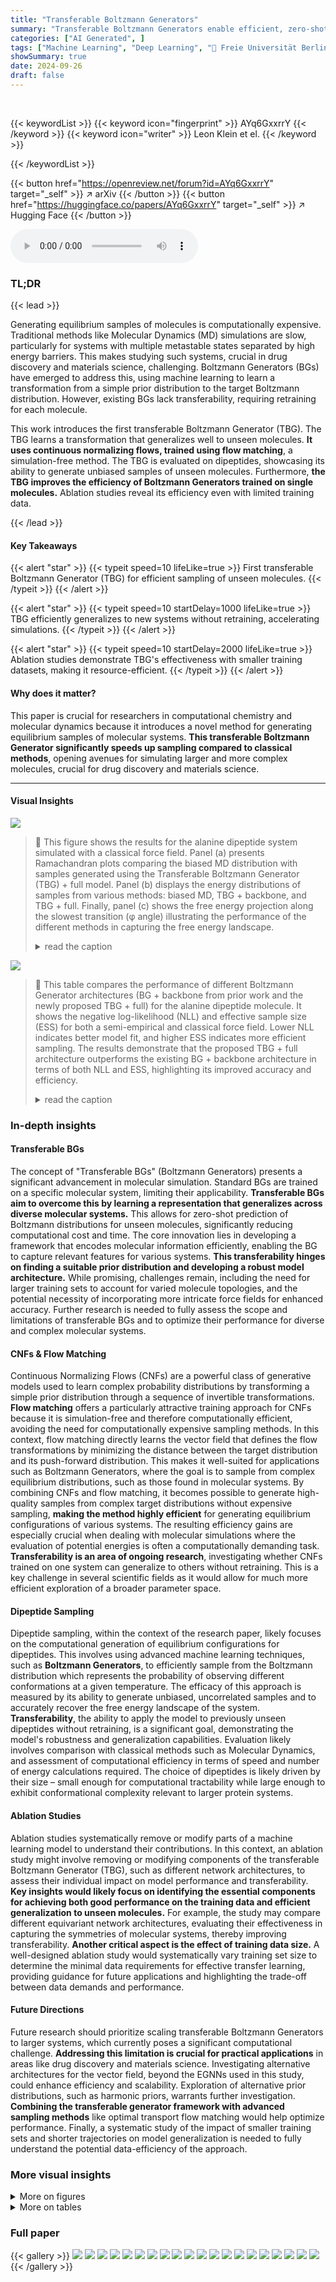 ```yaml
---
title: "Transferable Boltzmann Generators"
summary: "Transferable Boltzmann Generators enable efficient, zero-shot sampling of unseen molecular systems' equilibrium distributions, boosting molecular simulations."
categories: ["AI Generated", ]
tags: ["Machine Learning", "Deep Learning", "🏢 Freie Universität Berlin",]
showSummary: true
date: 2024-09-26
draft: false
---
```


<br>

{{< keywordList >}}
{{< keyword icon="fingerprint" >}} AYq6GxxrrY {{< /keyword >}}
{{< keyword icon="writer" >}} Leon Klein et el. {{< /keyword >}}
 
{{< /keywordList >}}

{{< button href="https://openreview.net/forum?id=AYq6GxxrrY" target="_self" >}}
↗ arXiv
{{< /button >}}
{{< button href="https://huggingface.co/papers/AYq6GxxrrY" target="_self" >}}
↗ Hugging Face
{{< /button >}}



<audio controls>
    <source src="https://ai-paper-reviewer.com/AYq6GxxrrY/podcast.wav" type="audio/wav">
    Your browser does not support the audio element.
</audio>


### TL;DR


{{< lead >}}

Generating equilibrium samples of molecules is computationally expensive.  Traditional methods like Molecular Dynamics (MD) simulations are slow, particularly for systems with multiple metastable states separated by high energy barriers. This makes studying such systems, crucial in drug discovery and materials science, challenging.  Boltzmann Generators (BGs) have emerged to address this, using machine learning to learn a transformation from a simple prior distribution to the target Boltzmann distribution.  However, existing BGs lack transferability, requiring retraining for each molecule. 

This work introduces the first transferable Boltzmann Generator (TBG). The TBG learns a transformation that generalizes well to unseen molecules.  **It uses continuous normalizing flows, trained using flow matching**, a simulation-free method. The TBG is evaluated on dipeptides, showcasing its ability to generate unbiased samples of unseen molecules.  Furthermore, **the TBG improves the efficiency of Boltzmann Generators trained on single molecules.** Ablation studies reveal its efficiency even with limited training data.

{{< /lead >}}


#### Key Takeaways

{{< alert "star" >}}
{{< typeit speed=10 lifeLike=true >}} First transferable Boltzmann Generator (TBG) for efficient sampling of unseen molecules. {{< /typeit >}}
{{< /alert >}}

{{< alert "star" >}}
{{< typeit speed=10 startDelay=1000 lifeLike=true >}} TBG efficiently generalizes to new systems without retraining, accelerating simulations. {{< /typeit >}}
{{< /alert >}}

{{< alert "star" >}}
{{< typeit speed=10 startDelay=2000 lifeLike=true >}} Ablation studies demonstrate TBG's effectiveness with smaller training datasets, making it resource-efficient. {{< /typeit >}}
{{< /alert >}}

#### Why does it matter?
This paper is crucial for researchers in computational chemistry and molecular dynamics because it introduces a novel method for generating equilibrium samples of molecular systems.  **This transferable Boltzmann Generator significantly speeds up sampling compared to classical methods**, opening avenues for simulating larger and more complex molecules, crucial for drug discovery and materials science.

------
#### Visual Insights



![](https://ai-paper-reviewer.com/AYq6GxxrrY/figures_6_1.jpg)

> 🔼 This figure shows the results for the alanine dipeptide system simulated with a classical force field.  Panel (a) presents Ramachandran plots comparing the biased MD distribution with samples generated using the Transferable Boltzmann Generator (TBG) + full model.  Panel (b) displays the energy distributions of samples from various methods: biased MD, TBG + backbone, and TBG + full. Finally, panel (c) shows the free energy projection along the slowest transition (φ angle) illustrating the performance of the different methods in capturing the free energy landscape.
> <details>
> <summary>read the caption</summary>
> Figure 1: Results for the alanine dipeptide system simulated with a classical force field (a) Ramachandran plots for the biased MD distribution (left) and for samples generate with the TBG + full model (right). (b) Energies of samples generated with different methods. (c) Free energy projection along the slowest transition (φ angle), computed with different methods.
> </details>





![](https://ai-paper-reviewer.com/AYq6GxxrrY/tables_5_1.jpg)

> 🔼 This table compares the performance of different Boltzmann Generator architectures (BG + backbone from prior work and the newly proposed TBG + full) for the alanine dipeptide molecule.  It shows the negative log-likelihood (NLL) and effective sample size (ESS) for both a semi-empirical and classical force field. Lower NLL indicates better model fit, and higher ESS indicates more efficient sampling. The results demonstrate that the proposed TBG + full architecture outperforms the existing BG + backbone architecture in terms of both NLL and ESS, highlighting its improved accuracy and efficiency.
> <details>
> <summary>read the caption</summary>
> Table 1: Comparison of Boltzmann Generators with different architectures for the single molecular system alanine dipeptide. Errors are computed over five runs. The results for the Boltzmann Generator and backbone encoding (BG + backbone) for the semi-empirical force field are taken from [23].
> </details>





### In-depth insights


#### Transferable BGs
The concept of "Transferable BGs" (Boltzmann Generators) presents a significant advancement in molecular simulation.  Standard BGs are trained on a specific molecular system, limiting their applicability. **Transferable BGs aim to overcome this by learning a representation that generalizes across diverse molecular systems.** This allows for zero-shot prediction of Boltzmann distributions for unseen molecules, significantly reducing computational cost and time.  The core innovation lies in developing a framework that encodes molecular information efficiently, enabling the BG to capture relevant features for various systems. **This transferability hinges on finding a suitable prior distribution and developing a robust model architecture.**  While promising, challenges remain, including the need for larger training sets to account for varied molecule topologies, and the potential necessity of incorporating more intricate force fields for enhanced accuracy.  Further research is needed to fully assess the scope and limitations of transferable BGs and to optimize their performance for diverse and complex molecular systems.

#### CNFs & Flow Matching
Continuous Normalizing Flows (CNFs) are a powerful class of generative models used to learn complex probability distributions by transforming a simple prior distribution through a sequence of invertible transformations.  **Flow matching** offers a particularly attractive training approach for CNFs because it is simulation-free and therefore computationally efficient, avoiding the need for computationally expensive sampling methods.  In this context, flow matching directly learns the vector field that defines the flow transformations by minimizing the distance between the target distribution and its push-forward distribution. This makes it well-suited for applications such as Boltzmann Generators, where the goal is to sample from complex equilibrium distributions, such as those found in molecular systems. By combining CNFs and flow matching, it becomes possible to generate high-quality samples from complex target distributions without expensive sampling, **making the method highly efficient** for generating equilibrium configurations of various systems.  The resulting efficiency gains are especially crucial when dealing with molecular simulations where the evaluation of potential energies is often a computationally demanding task.  **Transferability is an area of ongoing research**, investigating whether CNFs trained on one system can generalize to others without retraining.  This is a key challenge in several scientific fields as it would allow for much more efficient exploration of a broader parameter space.

#### Dipeptide Sampling
Dipeptide sampling, within the context of the research paper, likely focuses on the computational generation of equilibrium configurations for dipeptides.  This involves using advanced machine learning techniques, such as **Boltzmann Generators**, to efficiently sample from the Boltzmann distribution which represents the probability of observing different conformations at a given temperature. The efficacy of this approach is measured by its ability to generate unbiased, uncorrelated samples and to accurately recover the free energy landscape of the system.  **Transferability**, the ability to apply the model to previously unseen dipeptides without retraining, is a significant goal, demonstrating the model's robustness and generalization capabilities.  Evaluation likely involves comparison with classical methods such as Molecular Dynamics, and assessment of computational efficiency in terms of speed and number of energy calculations required. The choice of dipeptides is likely driven by their size – small enough for computational tractability while large enough to exhibit conformational complexity relevant to larger protein systems.

#### Ablation Studies
Ablation studies systematically remove or modify parts of a machine learning model to understand their contributions.  In this context, an ablation study might involve removing or modifying components of the transferable Boltzmann Generator (TBG), such as different network architectures, to assess their individual impact on model performance and transferability.  **Key insights would likely focus on identifying the essential components for achieving both good performance on the training data and efficient generalization to unseen molecules.** For example, the study may compare different equivariant network architectures, evaluating their effectiveness in capturing the symmetries of molecular systems, thereby improving transferability.  **Another critical aspect is the effect of training data size.**  A well-designed ablation study would systematically vary training set size to determine the minimal data requirements for effective transfer learning, providing guidance for future applications and highlighting the trade-off between data demands and performance.

#### Future Directions
Future research should prioritize scaling transferable Boltzmann Generators to larger systems, which currently poses a significant computational challenge.  **Addressing this limitation is crucial for practical applications** in areas like drug discovery and materials science.  Investigating alternative architectures for the vector field, beyond the EGNNs used in this study, could enhance efficiency and scalability.  Exploration of alternative prior distributions, such as harmonic priors, warrants further investigation. **Combining the transferable generator framework with advanced sampling methods** like optimal transport flow matching would help optimize performance.  Finally, a systematic study of the impact of smaller training sets and shorter trajectories on model generalization is needed to fully understand the potential data-efficiency of the approach.


### More visual insights

<details>
<summary>More on figures
</summary>


![](https://ai-paper-reviewer.com/AYq6GxxrrY/figures_6_2.jpg)

> 🔼 This figure presents a comparison of different methods for simulating the alanine dipeptide molecule, focusing on the accuracy of free energy landscape reproduction.  Panel (a) shows Ramachandran plots, visualizing the distribution of dihedral angles (φ and ψ).  The biased MD distribution and the samples generated by the transferable Boltzmann Generator (TBG + full model) are compared. Panel (b) displays the energy distributions from various methods.  Finally, panel (c) shows free energy profiles along the slowest reaction coordinate (φ), highlighting the accuracy and efficiency of the proposed TBG + full model compared to other approaches such as biased MD.
> <details>
> <summary>read the caption</summary>
> Figure 1: Results for the alanine dipeptide system simulated with a classical force field (a) Ramachandran plots for the biased MD distribution (left) and for samples generate with the TBG + full model (right). (b) Energies of samples generated with different methods. (c) Free energy projection along the slowest transition (φ angle), computed with different methods.
> </details>



![](https://ai-paper-reviewer.com/AYq6GxxrrY/figures_7_1.jpg)

> 🔼 This figure presents a comparison of results obtained using different methods for simulating the alanine dipeptide system with a classical force field.  Panel (a) shows Ramachandran plots, visualizing the conformational landscape. The biased MD distribution is compared to samples generated by the Transferable Boltzmann Generator (TBG) model. Panel (b) compares the energy distributions of samples generated by various methods, including biased MD, the TBG model, and the reweighted TBG samples. Finally, panel (c) illustrates the free energy projection along the slowest transition coordinate (φ angle), further highlighting the performance of the TBG + full model in reproducing the correct free energy landscape.
> <details>
> <summary>read the caption</summary>
> Figure 1: Results for the alanine dipeptide system simulated with a classical force field (a) Ramachandran plots for the biased MD distribution (left) and for samples generate with the TBG + full model (right). (b) Energies of samples generated with different methods. (c) Free energy projection along the slowest transition (φ angle), computed with different methods.
> </details>



![](https://ai-paper-reviewer.com/AYq6GxxrrY/figures_16_1.jpg)

> 🔼 This figure shows the results for the alanine dipeptide system simulated using different methods: biased MD, Boltzmann Generator with backbone encoding (BG + backbone), and the proposed transferable Boltzmann Generator with full architecture (TBG + full).  Panel (a) compares Ramachandran plots visualizing the conformational space sampled by each method. Panel (b) provides a comparison of the energy distributions obtained.  Panel (c) displays the free energy projection along the slowest transition coordinate (φ angle), illustrating the free energy landscape generated by each approach and its agreement with the reference (umbrella sampling) calculation.
> <details>
> <summary>read the caption</summary>
> Figure 1: Results for the alanine dipeptide system simulated with a classical force field (a) Ramachandran plots for the biased MD distribution (left) and for samples generate with the TBG + full model (right). (b) Energies of samples generated with different methods. (c) Free energy projection along the slowest transition (φ angle), computed with different methods.
> </details>



![](https://ai-paper-reviewer.com/AYq6GxxrrY/figures_17_1.jpg)

> 🔼 This figure displays results for the alanine dipeptide, comparing different sampling methods. Panel (a) shows Ramachandran plots visualizing the conformational space sampled by biased molecular dynamics (MD) and the transferable Boltzmann Generator (TBG) + full model.  Panel (b) presents the energy distributions of samples generated via different techniques. Panel (c) illustrates free energy profiles along the slowest-moving dihedral angle (φ), highlighting the ability of the TBG+full model to accurately capture the free energy landscape.
> <details>
> <summary>read the caption</summary>
> Figure 1: Results for the alanine dipeptide system simulated with a classical force field (a) Ramachandran plots for the biased MD distribution (left) and for samples generate with the TBG + full model (right). (b) Energies of samples generated with different methods. (c) Free energy projection along the slowest transition (φ angle), computed with different methods.
> </details>



![](https://ai-paper-reviewer.com/AYq6GxxrrY/figures_17_2.jpg)

> 🔼 Figure 7 shows the results for the KS dipeptide when the TBG + full model is trained with 100 times smaller training trajectories compared to the results in Figure 2.  Subfigures (a) through (f) show a Ramachandran plot, TICA plot, energy distribution, and free energy projections along both φ and the slowest transition coordinate (TIC0).  The results from the model trained on the shorter trajectories are significantly worse compared to the model trained on longer trajectories. This highlights the importance of adequate sampling during training to capture all relevant metastable states.
> <details>
> <summary>read the caption</summary>
> Figure 7: Results for the KS dipeptide for TBG + full model trained on 100 times smaller training trajectories. As can be seen in Figure 2, the results for the TBG + full model trained on the whole trajectories are much better. (a) KS dipeptide (b) Ramachandran plot for the weighted MD distribution (left) and for samples generate with the model (right). (c) TICA plot for the weighted MD distribution (left) and for samples generate with the model (right). (d) Energies of samples generated with the model. (e) Free energy projection along the φ angle. (f) Free energy projection along the slowest transition (TICO).
> </details>



![](https://ai-paper-reviewer.com/AYq6GxxrrY/figures_18_1.jpg)

> 🔼 This figure shows examples of molecules sampled by the TBG and TBG + backbone models that have incorrect topologies, highlighting a limitation of these models in correctly capturing molecular structures.  It contrasts these incorrect samples with the correct reference structures for NY, IM, and TD dipeptides, illustrating the failure of the TBG and TBG + backbone models to accurately reproduce the correct bonding configurations. The figure emphasizes the improved performance of the TBG + full model in this regard, which is not shown here but referenced in the text.
> <details>
> <summary>read the caption</summary>
> Figure 9: Sampled molecules with the TBG and TBG + backbone models, which do not have the correct topology. (a) NY dipeptide reference (b) Generated molecule with NY atoms by the TBG model. (c) IM dipeptide reference (d) Generated molecule with IM atoms by the TBG model. (e) TD dipeptide reference (f) Generated molecule with TD atoms by the TBG + backbone model.
> </details>



![](https://ai-paper-reviewer.com/AYq6GxxrrY/figures_18_2.jpg)

> 🔼 This figure compares different methods for simulating the alanine dipeptide, focusing on the accuracy of the free energy landscape.  Panel (a) shows Ramachandran plots, visualizing the conformational space sampled by biased molecular dynamics (MD) and the transferable Boltzmann Generator (TBG) + full model. Panel (b) presents energy distributions for each method. Panel (c) displays free energy projections along the slowest transition coordinate (φ angle), highlighting differences in sampling efficiency and accuracy. The TBG + full model shows improved performance in sampling and recovering the correct free energy landscape compared to traditional methods.
> <details>
> <summary>read the caption</summary>
> Figure 1: Results for the alanine dipeptide system simulated with a classical force field (a) Ramachandran plots for the biased MD distribution (left) and for samples generate with the TBG + full model (right). (b) Energies of samples generated with different methods. (c) Free energy projection along the slowest transition (φ angle), computed with different methods.
> </details>



![](https://ai-paper-reviewer.com/AYq6GxxrrY/figures_19_1.jpg)

> 🔼 This figure shows the results for the alanine dipeptide system simulated with a classical force field. Panel (a) shows Ramachandran plots comparing the biased MD distribution with samples generated using the transferable Boltzmann Generator (TBG) + full model. Panel (b) presents a comparison of the energies of samples generated by different methods: biased MD, TBG + full, and TBG + full after reweighting. Finally, panel (c) displays the free energy projection along the slowest transition (φ angle) calculated using different approaches. The figure visually demonstrates the effectiveness of the TBG + full model in accurately capturing the energy landscape of the system, particularly after reweighting.
> <details>
> <summary>read the caption</summary>
> Figure 1: Results for the alanine dipeptide system simulated with a classical force field (a) Ramachandran plots for the biased MD distribution (left) and for samples generate with the TBG + full model (right). (b) Energies of samples generated with different methods. (c) Free energy projection along the slowest transition (φ angle), computed with different methods.
> </details>



![](https://ai-paper-reviewer.com/AYq6GxxrrY/figures_20_1.jpg)

> 🔼 This figure shows the results for alanine dipeptide simulations using classical force fields.  Panel (a) presents Ramachandran plots comparing biased molecular dynamics (MD) simulations with samples generated using the transferable Boltzmann Generator (TBG) with a full architecture. Panel (b) displays energy distributions for the different methods. Panel (c) shows free energy projections along the slowest transition coordinate (φ angle).  The TBG + full model demonstrates improved performance in aligning with the reference MD simulation.
> <details>
> <summary>read the caption</summary>
> Figure 1: Results for the alanine dipeptide system simulated with a classical force field (a) Ramachandran plots for the biased MD distribution (left) and for samples generate with the TBG + full model (right). (b) Energies of samples generated with different methods. (c) Free energy projection along the slowest transition (φ angle), computed with different methods.
> </details>



![](https://ai-paper-reviewer.com/AYq6GxxrrY/figures_21_1.jpg)

> 🔼 This figure presents a comparison of results obtained using different methods for simulating the alanine dipeptide system. The methods include biased molecular dynamics (MD), a Boltzmann Generator with a backbone encoding (BG + backbone), and a transferable Boltzmann Generator with a full encoding (TBG + full).  Panel (a) shows Ramachandran plots, illustrating the conformational space sampled by each method. Panel (b) compares the energy distributions of the generated samples. Panel (c) depicts the free energy profiles along the slowest transition coordinate (φ dihedral angle). This provides a comprehensive comparison of the accuracy and efficiency of different sampling techniques.
> <details>
> <summary>read the caption</summary>
> Figure 1: Results for the alanine dipeptide system simulated with a classical force field (a) Ramachandran plots for the biased MD distribution (left) and for samples generate with the TBG + full model (right). (b) Energies of samples generated with different methods. (c) Free energy projection along the slowest transition (φ angle), computed with different methods.
> </details>



![](https://ai-paper-reviewer.com/AYq6GxxrrY/figures_21_2.jpg)

> 🔼 This figure presents the results of simulations on the alanine dipeptide system using both classical molecular dynamics (MD) and the proposed Transferable Boltzmann Generator (TBG) model. Panel (a) shows Ramachandran plots, visualizing the conformational space sampled by each method.  Panel (b) displays energy distributions for samples from each simulation method, highlighting the differences in energy coverage and bias. Panel (c) presents a free energy profile calculated along the slowest-moving transition coordinate (φ dihedral angle), demonstrating the TBG model's ability to recover the correct free energy landscape.
> <details>
> <summary>read the caption</summary>
> Figure 1: Results for the alanine dipeptide system simulated with a classical force field (a) Ramachandran plots for the biased MD distribution (left) and for samples generate with the TBG + full model (right). (b) Energies of samples generated with different methods. (c) Free energy projection along the slowest transition (φ angle), computed with different methods.
> </details>



![](https://ai-paper-reviewer.com/AYq6GxxrrY/figures_22_1.jpg)

> 🔼 This figure shows the results of applying different methods to simulate the alanine dipeptide system.  Panel (a) compares Ramachandran plots from biased molecular dynamics (MD) simulations with those generated by the Transferable Boltzmann Generator (TBG) model. Panel (b) presents a comparison of the energy distributions obtained from various methods. Finally, panel (c) displays free energy projections along the slowest transition coordinate (φ angle) from these simulations, highlighting the enhanced accuracy and efficiency of the TBG + full model.
> <details>
> <summary>read the caption</summary>
> Figure 1: Results for the alanine dipeptide system simulated with a classical force field (a) Ramachandran plots for the biased MD distribution (left) and for samples generate with the TBG + full model (right). (b) Energies of samples generated with different methods. (c) Free energy projection along the slowest transition (φ angle), computed with different methods.
> </details>



![](https://ai-paper-reviewer.com/AYq6GxxrrY/figures_22_2.jpg)

> 🔼 This figure shows the results for the alanine dipeptide system simulated using both classical MD and the proposed Transferable Boltzmann Generator (TBG) with the full architecture.  Panel (a) compares Ramachandran plots from biased MD simulations to those generated by the TBG model, illustrating the model's ability to sample conformations. Panel (b) presents the energy distributions for samples generated using different methods (biased MD, TBG + full model), while panel (c) displays the free energy profiles along the slowest conformational transition coordinate (ψ angle) comparing different sampling methods demonstrating the TBG model's effectiveness in accurately representing the system's energy landscape.
> <details>
> <summary>read the caption</summary>
> Figure 1: Results for the alanine dipeptide system simulated with a classical force field (a) Ramachandran plots for the biased MD distribution (left) and for samples generate with the TBG + full model (right). (b) Energies of samples generated with different methods. (c) Free energy projection along the slowest transition (ψ angle), computed with different methods.
> </details>



![](https://ai-paper-reviewer.com/AYq6GxxrrY/figures_23_1.jpg)

> 🔼 This figure displays the results of simulating the alanine dipeptide system using various methods.  Panel (a) shows Ramachandran plots, comparing the biased molecular dynamics (MD) simulation with samples generated using the transferable Boltzmann Generator (TBG) + full model. Panel (b) provides a comparison of the energies of samples from different methods. Finally, panel (c) presents the free energy projection along the slowest transition (the φ angle) calculated using several methods, illustrating the accuracy of the TBG + full model in capturing the free energy landscape.
> <details>
> <summary>read the caption</summary>
> Figure 1: Results for the alanine dipeptide system simulated with a classical force field (a) Ramachandran plots for the biased MD distribution (left) and for samples generate with the TBG + full model (right). (b) Energies of samples generated with different methods. (c) Free energy projection along the slowest transition (φ angle), computed with different methods.
> </details>



![](https://ai-paper-reviewer.com/AYq6GxxrrY/figures_23_2.jpg)

> 🔼 This figure displays the results for the KS dipeptide using the Transferable Boltzmann Generator (TBG) with the full architecture. It shows a Ramachandran plot, TICA plot, energy distributions, and free energy projections along φ and the slowest collective variable (TIC0), comparing the TBG + full model with other methods and architectures. The results demonstrate the TBG + full model's ability to effectively sample from the target Boltzmann distribution.
> <details>
> <summary>read the caption</summary>
> Figure 2: Results for the KS dipeptide (a) Sample generated with the TBG + full model (b) Ramachandran plot for the weighted MD distribution (left) and for samples generate with the TBG + full model (right). (c) TICA plot for the weighted MD distribution (left) and for samples generate with the TBG + full model (right). (d) Energies of samples generated with different methods and architectures. (e) Free energy projection along the φ angle. (f) Free energy projection along the slowest transition (TIC0).
> </details>



![](https://ai-paper-reviewer.com/AYq6GxxrrY/figures_24_1.jpg)

> 🔼 This figure presents the results for alanine dipeptide simulations using classical force fields.  Panel (a) shows Ramachandran plots comparing biased molecular dynamics (MD) simulations to those generated with the Transferable Boltzmann Generator (TBG) + full model. The TBG + full model successfully samples the relevant conformational space of the dipeptide, mirroring the MD results. Panel (b) provides a direct energy comparison of the samples generated with the different methods; highlighting the enhanced sampling capabilities of the TBG model. Finally, panel (c) displays the free energy profiles along the slowest transition coordinate (φ dihedral angle), computed using various methods, to showcase that the TBG model accurately reproduces the free energy landscape.
> <details>
> <summary>read the caption</summary>
> Figure 1: Results for the alanine dipeptide system simulated with a classical force field (a) Ramachandran plots for the biased MD distribution (left) and for samples generate with the TBG + full model (right). (b) Energies of samples generated with different methods. (c) Free energy projection along the slowest transition (φ angle), computed with different methods.
> </details>



![](https://ai-paper-reviewer.com/AYq6GxxrrY/figures_25_1.jpg)

> 🔼 This figure compares the results of classical Molecular Dynamics (MD) simulations and the proposed Transferable Boltzmann Generator (TBG) model for six different dipeptides. The TBG model is run for a shorter time (1 hour) without reweighting, while the MD simulations run for a longer period (1 hour).  TICA plots are used to visualize the different metastable states of the dipeptides.  The comparison showcases the ability of the TBG model to efficiently sample from the Boltzmann distribution, even in a shorter time frame, and to capture the relevant metastable states.
> <details>
> <summary>read the caption</summary>
> Figure 20: Comparison of classical MD runs for 1 hour (MD - 1h) and the sampling with the TBG + full (smaller) model without weight computation for 1 hour (TBG + full (smaller) - 1h). The TICA plots of different peptides from the test set are shown. It is important to note that the TICA projection is always computed with respect to the long MD trajectory (MD). All peptides stem from the test set. (a) CS dipeptide (b) EK dipeptide (c) KI dipeptide (d) LW dipeptide (e) RL dipeptide (f) TF dipeptide.
> </details>



![](https://ai-paper-reviewer.com/AYq6GxxrrY/figures_26_1.jpg)

> 🔼 This figure shows the results of simulations for alanine dipeptide using a classical force field. It compares three different methods: biased MD, the Boltzmann Generator with backbone encoding, and the transferable Boltzmann Generator with the full architecture. Panel (a) displays Ramachandran plots illustrating the conformational distributions obtained by each method. Panel (b) presents a comparison of the energy distributions generated by each method, highlighting the differences in their sampling efficiency. Finally, panel (c) shows a free energy projection along the slowest transition (φ angle), allowing the comparison of the accuracy in the free energy landscape reconstruction for each method.
> <details>
> <summary>read the caption</summary>
> Figure 1: Results for the alanine dipeptide system simulated with a classical force field (a) Ramachandran plots for the biased MD distribution (left) and for samples generate with the TBG + full model (right). (b) Energies of samples generated with different methods. (c) Free energy projection along the slowest transition (φ angle), computed with different methods.
> </details>



![](https://ai-paper-reviewer.com/AYq6GxxrrY/figures_26_2.jpg)

> 🔼 The figure presents a comparison of different methods for simulating the alanine dipeptide system.  Panel (a) shows Ramachandran plots comparing biased molecular dynamics (MD) simulations and samples generated using the transferable Boltzmann Generator (TBG) with the full architecture. Panel (b) shows energy distributions for each method, highlighting differences in energy landscape exploration. Panel (c) displays the free energy profile along the slowest-transitioning dihedral angle (φ) based on MD simulations, the TBG model with a full architecture, and the same TBG model after reweighting.
> <details>
> <summary>read the caption</summary>
> Figure 1: Results for the alanine dipeptide system simulated with a classical force field (a) Ramachandran plots for the biased MD distribution (left) and for samples generate with the TBG + full model (right). (b) Energies of samples generated with different methods. (c) Free energy projection along the slowest transition (φ angle), computed with different methods.
> </details>



</details>




<details>
<summary>More on tables
</summary>


![](https://ai-paper-reviewer.com/AYq6GxxrrY/tables_8_1.jpg)
> 🔼 This table compares the performance of different Boltzmann Generator architectures (TBG, TBG + backbone, TBG + full) in generating samples for the alanine dipeptide molecule using both semi-empirical and classical force fields.  It shows the negative log-likelihood (NLL), effective sample size (ESS), and percentage of correct configurations for each model.  Lower NLL and higher ESS indicate better performance.  The results for the BG + backbone model from a previous study ([23]) are included for comparison.
> <details>
> <summary>read the caption</summary>
> Table 1: Comparison of Boltzmann Generators with different architectures for the single molecular system alanine dipeptide. Errors are computed over five runs. The results for the Boltzmann Generator and backbone encoding (BG + backbone) for the semi-empirical force field are taken from [23].
> </details>

![](https://ai-paper-reviewer.com/AYq6GxxrrY/tables_8_2.jpg)
> 🔼 This table compares the performance of different Boltzmann Generator architectures (BG + backbone, TBG + full) on the alanine dipeptide system using both semi-empirical and classical force fields.  It presents the negative log-likelihood (NLL), effective sample size (ESS), and shows that the TBG + full model outperforms the BG + backbone model in terms of both likelihood and sampling efficiency.
> <details>
> <summary>read the caption</summary>
> Table 1: Comparison of Boltzmann Generators with different architectures for the single molecular system alanine dipeptide. Errors are computed over five runs. The results for the Boltzmann Generator and backbone encoding (BG + backbone) for the semi-empirical force field are taken from [23].
> </details>

![](https://ai-paper-reviewer.com/AYq6GxxrrY/tables_18_1.jpg)
> 🔼 This table presents the performance of different transferable Boltzmann Generator architectures on unseen dipeptides, evaluating their efficiency (Effective Sample Size or ESS) and accuracy (percentage of correctly generated configurations).  The results are averaged over 8 test dipeptides, with a reference to Appendix A.5 for a more comprehensive analysis of 100 dipeptides.
> <details>
> <summary>read the caption</summary>
> Table 2: Effective samples size and correct configuration rate for unseen dipeptides across different transferable Boltzmann Generator (TBG) architectures. The values are computed for 8 test dipeptides. See Appendix A.5 for more results.
> </details>

![](https://ai-paper-reviewer.com/AYq6GxxrrY/tables_24_1.jpg)
> 🔼 This table compares the performance of different Boltzmann Generator architectures (BG + backbone, TBG + full) in terms of negative log-likelihood (NLL) and effective sample size (ESS) for alanine dipeptide simulations using both semi-empirical and classical force fields. Lower NLL indicates better performance while higher ESS means more efficient sampling.
> <details>
> <summary>read the caption</summary>
> Table 1: Comparison of Boltzmann Generators with different architectures for the single molecular system alanine dipeptide. Errors are computed over five runs. The results for the Boltzmann Generator and backbone encoding (BG + backbone) for the semi-empirical force field are taken from [23].
> </details>

![](https://ai-paper-reviewer.com/AYq6GxxrrY/tables_24_2.jpg)
> 🔼 This table compares the performance of different Boltzmann Generator architectures (BG + backbone, TBG + full) for the alanine dipeptide molecule using both semi-empirical and classical force fields.  It shows the negative log-likelihood (NLL), effective sample size (ESS), and the error associated with each method. Lower NLL indicates better model fit, higher ESS reflects better sampling efficiency. The results from a previous study (BG + backbone) are included for comparison.
> <details>
> <summary>read the caption</summary>
> Table 1: Comparison of Boltzmann Generators with different architectures for the single molecular system alanine dipeptide. Errors are computed over five runs. The results for the Boltzmann Generator and backbone encoding (BG + backbone) for the semi-empirical force field are taken from [23].
> </details>

![](https://ai-paper-reviewer.com/AYq6GxxrrY/tables_25_1.jpg)
> 🔼 This table compares the performance of three different Boltzmann Generator architectures (BG + backbone, TBG + full, and TBG) on the alanine dipeptide molecule using both semi-empirical and classical force fields.  It presents the negative log-likelihood (NLL), effective sample size (ESS), and shows that the TBG + full model significantly outperforms the BG + backbone model in terms of both NLL and ESS for both force fields.
> <details>
> <summary>read the caption</summary>
> Table 1: Comparison of Boltzmann Generators with different architectures for the single molecular system alanine dipeptide. Errors are computed over five runs. The results for the Boltzmann Generator and backbone encoding (BG + backbone) for the semi-empirical force field are taken from [23].
> </details>

</details>




### Full paper

{{< gallery >}}
<img src="https://ai-paper-reviewer.com/AYq6GxxrrY/1.png" class="grid-w50 md:grid-w33 xl:grid-w25" />
<img src="https://ai-paper-reviewer.com/AYq6GxxrrY/2.png" class="grid-w50 md:grid-w33 xl:grid-w25" />
<img src="https://ai-paper-reviewer.com/AYq6GxxrrY/3.png" class="grid-w50 md:grid-w33 xl:grid-w25" />
<img src="https://ai-paper-reviewer.com/AYq6GxxrrY/4.png" class="grid-w50 md:grid-w33 xl:grid-w25" />
<img src="https://ai-paper-reviewer.com/AYq6GxxrrY/5.png" class="grid-w50 md:grid-w33 xl:grid-w25" />
<img src="https://ai-paper-reviewer.com/AYq6GxxrrY/6.png" class="grid-w50 md:grid-w33 xl:grid-w25" />
<img src="https://ai-paper-reviewer.com/AYq6GxxrrY/7.png" class="grid-w50 md:grid-w33 xl:grid-w25" />
<img src="https://ai-paper-reviewer.com/AYq6GxxrrY/8.png" class="grid-w50 md:grid-w33 xl:grid-w25" />
<img src="https://ai-paper-reviewer.com/AYq6GxxrrY/9.png" class="grid-w50 md:grid-w33 xl:grid-w25" />
<img src="https://ai-paper-reviewer.com/AYq6GxxrrY/10.png" class="grid-w50 md:grid-w33 xl:grid-w25" />
<img src="https://ai-paper-reviewer.com/AYq6GxxrrY/11.png" class="grid-w50 md:grid-w33 xl:grid-w25" />
<img src="https://ai-paper-reviewer.com/AYq6GxxrrY/12.png" class="grid-w50 md:grid-w33 xl:grid-w25" />
<img src="https://ai-paper-reviewer.com/AYq6GxxrrY/13.png" class="grid-w50 md:grid-w33 xl:grid-w25" />
<img src="https://ai-paper-reviewer.com/AYq6GxxrrY/14.png" class="grid-w50 md:grid-w33 xl:grid-w25" />
<img src="https://ai-paper-reviewer.com/AYq6GxxrrY/15.png" class="grid-w50 md:grid-w33 xl:grid-w25" />
<img src="https://ai-paper-reviewer.com/AYq6GxxrrY/16.png" class="grid-w50 md:grid-w33 xl:grid-w25" />
<img src="https://ai-paper-reviewer.com/AYq6GxxrrY/17.png" class="grid-w50 md:grid-w33 xl:grid-w25" />
<img src="https://ai-paper-reviewer.com/AYq6GxxrrY/18.png" class="grid-w50 md:grid-w33 xl:grid-w25" />
<img src="https://ai-paper-reviewer.com/AYq6GxxrrY/19.png" class="grid-w50 md:grid-w33 xl:grid-w25" />
<img src="https://ai-paper-reviewer.com/AYq6GxxrrY/20.png" class="grid-w50 md:grid-w33 xl:grid-w25" />
{{< /gallery >}}
